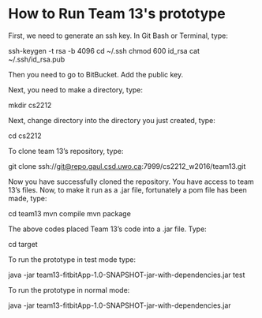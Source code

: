 # How to Run Team 13's prototype

First, we need to generate an ssh key. In Git Bash or Terminal, type: 

ssh-keygen -t rsa -b 4096 
cd ~/.ssh
chmod 600 id_rsa
cat ~/.ssh/id_rsa.pub

Then you need to go to BitBucket. Add the public key.

Next, you need to make a directory, type:
				
mkdir cs2212

Next, change directory into the directory you just created, type:

cd cs2212

To clone team 13’s repository, type:

git clone ssh://git@repo.gaul.csd.uwo.ca:7999/cs2212_w2016/team13.git

Now you have successfully cloned the repository. You have access to team 13’s files. 
Now, to make it run as a .jar file, fortunately a pom file has been made, type:

cd team13
mvn compile
mvn package

The above codes placed Team 13’s code into a .jar file. Type:

cd target
	
To run the prototype in test mode type:

java -jar team13-fitbitApp-1.0-SNAPSHOT-jar-with-dependencies.jar test

To run the prototype in normal mode: 

java -jar team13-fitbitApp-1.0-SNAPSHOT-jar-with-dependencies.jar

